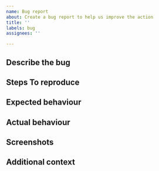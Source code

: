 ```yaml
---
name: Bug report
about: Create a bug report to help us improve the action
title: ''
labels: bug
assignees: ''

---
```


<!--
  This is a template. Feel free to delete any sections that are not relevant.
-->

## Describe the bug

<!-- A clear and concise description of what the bug is. -->

## Steps To reproduce

<!-- A concise, repeatable, example of how to reproduce the issue. -->

## Expected behaviour

<!-- A clear and concise description of what you expected to happen. -->

## Actual behaviour

<!-- A clear and concise description of what actually happened. If an exception occurred, please include a stack trace if available. -->

## Screenshots

<!-- If applicable, add logs and/or screenshots to help explain your problem. -->

## Additional context

<!-- Add any other context about the problem here. -->

